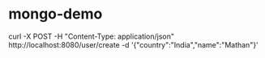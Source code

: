 # mongo-demo

curl -X POST  -H "Content-Type: application/json" http://localhost:8080/user/create -d '{"country":"India","name":"Mathan"}'
